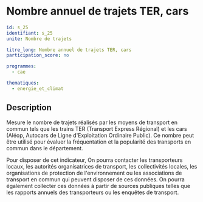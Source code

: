 # Nombre annuel de trajets TER, cars

```yaml
id: s_25
identifiant: s_25
unite: Nombre de trajets

titre_long: Nombre annuel de trajets TER, cars
participation_score: no

programmes:
  - cae

thematiques:
  - energie_et_climat
```
## Description
Mesure le nombre de trajets réalisés par les moyens de transport en commun tels que les trains TER (Transport Express Régional) et les cars (Aléop, Autocars de Ligne d'Exploitation Ordinaire Public). Ce nombre peut être utilisé pour évaluer la fréquentation et la popularité des transports en commun dans le département.

Pour disposer de cet indicateur, On pourra contacter les transporteurs locaux, les autorités organisatrices de transport, les collectivités locales, les organisations de protection de l'environnement ou les associations de transport en commun qui peuvent disposer de ces données. On pourra également collecter ces données à partir de sources publiques telles que les rapports annuels des transporteurs ou les enquêtes de transport.
